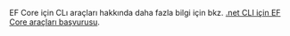 EF Core için CLı araçları hakkında daha fazla bilgi için bkz. [.net CLI için EF Core araçları başvurusu](/ef/core/miscellaneous/cli/dotnet).
